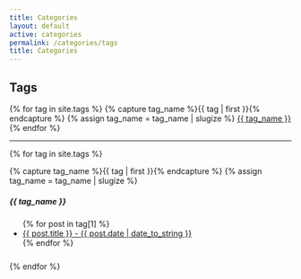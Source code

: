 ```yaml
---
title: Categories
layout: default
active: categories
permalink: /categories/tags
title: Categories
---
```


## Tags

<div class="row" id="category-tags">
    {% for tag in site.tags %}
        {% capture tag_name %}{{ tag | first }}{% endcapture %}
        {% assign tag_name = tag_name | slugize %}
        <a href="#{{ tag[0] | slugify }}" class="category-tag text-uppercase"><i class="fas fa-tag"></i>{{ tag_name }}</a>
    {% endfor %}
</div>
<hr>

{% for tag in site.tags %}
<div style="margin-bottom: 25px">
    {% capture tag_name %}{{ tag | first }}{% endcapture %}
    {% assign tag_name = tag_name | slugize %}
    <h5 id="#{{ tag[0] | slugify }}" class="text-uppercase">{{ tag_name }}</h5>
    <ul class="category-items">
        {% for post in tag[1] %}
        <a href="{{ site.baseurl }}{{ post.url }}">
            <li class="category-item">
                {{ post.title }} - 
                <span class="text-monospace">{{ post.date | date_to_string }}</span>
            </li>
        </a>
        {% endfor %}
    </ul>
</div>
{% endfor %}